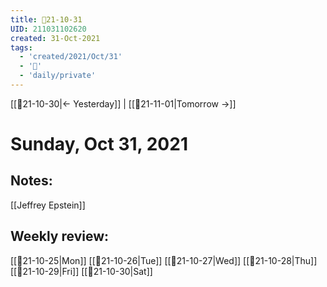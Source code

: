 ```yaml
---
title: 📝21-10-31
UID: 211031102620
created: 31-Oct-2021
tags:
  - 'created/2021/Oct/31'
  - '📅'
  - 'daily/private'
---
```

[[📝21-10-30|<- Yesterday]] | [[📝21-11-01|Tomorrow ->]]
# Sunday, Oct 31, 2021

## Notes:
[[Jeffrey Epstein]]


## Weekly review:
[[📝21-10-25|Mon]]
[[📝21-10-26|Tue]]
[[📝21-10-27|Wed]]
[[📝21-10-28|Thu]]
[[📝21-10-29|Fri]]
[[📝21-10-30|Sat]]
